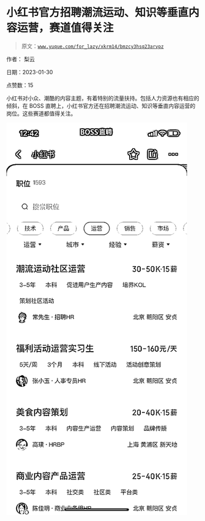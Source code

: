 # 小红书官方招聘潮流运动、知识等垂直内容运营，赛道值得关注

> 原文：[`www.yuque.com/for_lazy/xkrm14/bmzcy3hsq23arvpz`](https://www.yuque.com/for_lazy/xkrm14/bmzcy3hsq23arvpz)

作者： 梨云 

日期：2023-01-30 

点赞数：15 

小红书对小众、潮酷的内容主题，有着特别的流量扶持。包括人力资源也有相应的倾斜，在 BOSS 直聘上，小红书官方还在招聘潮流运动、知识等垂直内容运营的岗位。这些赛道都值得关注。 

![](img/65c35ca1bc3b64cb2ffe7b294494270f.png) 

